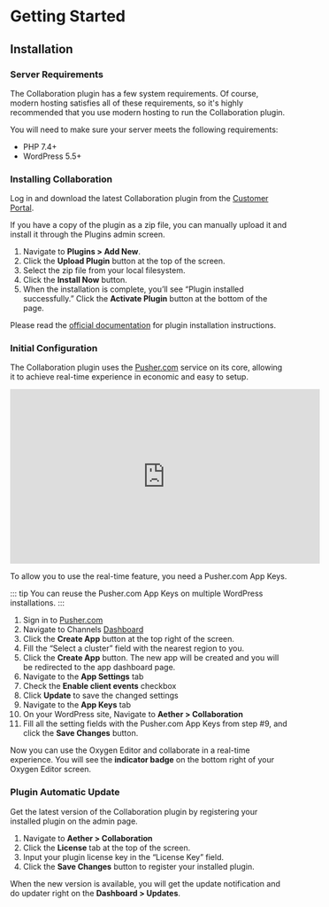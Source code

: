 # Getting Started

## Installation


### Server Requirements

The Collaboration plugin has a few system requirements. Of course, modern hosting satisfies all of these requirements, so it's highly recommended that you use modern hosting to run the Collaboration plugin.

You will need to make sure your server meets the following requirements:

- PHP 7.4+
- WordPress 5.5+

### Installing Collaboration

Log in and download the latest Collaboration plugin from the [Customer Portal](https://dplugins.com/checkout/downloads/).

If you have a copy of the plugin as a zip file, you can manually upload it and install it through the Plugins admin screen.

1. Navigate to **Plugins > Add New**.
2. Click the **Upload Plugin** button at the top of the screen.
3. Select the zip file from your local filesystem.
4. Click the **Install Now** button.
5. When the installation is complete, you’ll see “Plugin installed successfully.” Click the **Activate Plugin** button at the bottom of the page.

Please read the [official documentation](https://wordpress.org/support/article/managing-plugins/#manual-upload-via-wordpress-admin) for plugin installation instructions.


### Initial Configuration

The Collaboration plugin uses the [Pusher.com](https://pusher.com/channels) service on its core, allowing it to achieve real-time experience in economic and easy to setup.

<iframe loading="lazy" width="560" height="315" src="https://www.youtube.com/embed/eDi0MQXQDIg" title="YouTube video player" frameborder="0" allow="accelerometer; autoplay; clipboard-write; encrypted-media; gyroscope; picture-in-picture" allowfullscreen></iframe>

To allow you to use the real-time feature, you need a Pusher.com App Keys.

::: tip
You can reuse the Pusher.com App Keys on multiple WordPress installations.
:::

1. Sign in to [Pusher.com](https://dashboard.pusher.com/accounts/sign_in)
2. Navigate to Channels [Dashboard](https://dashboard.pusher.com/channels)
3. Click the **Create App** button at the top right of the screen.
4. Fill the “Select a cluster” field with the nearest region to you.
5. Click the **Create App** button. The new app will be created and you will be redirected to the app dashboard page.
6. Navigate to the **App Settings** tab
7. Check the **Enable client events** checkbox
8. Click **Update** to save the changed settings
9. Navigate to the **App Keys** tab
10. On your WordPress site, Navigate to **Aether > Collaboration**
11. Fill all the setting fields with the Pusher.com App Keys from step #9, and click the **Save Changes** button.

Now you can use the Oxygen Editor and collaborate in a real-time experience. You will see the **indicator badge** on the bottom right of your Oxygen Editor screen.


### Plugin Automatic Update

Get the latest version of the Collaboration plugin by registering your installed plugin on the admin page.

1. Navigate to **Aether > Collaboration**
2. Click the **License** tab at the top of the screen.
3. Input your plugin license key in the “License Key” field.
4. Click the **Save Changes** button to register your installed plugin.

When the new version is available, you will get the update notification and do updater right on the **Dashboard > Updates**.
